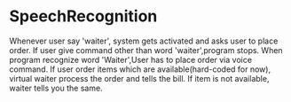 # SpeechRecognition

Whenever user say 'waiter', system gets activated and asks user to place order.
If user give command other than word 'waiter',program stops.
When program recognize word 'Waiter',User has to place order via voice command.
If user order items which are available(hard-coded for now), virtual waiter process the order and tells the bill.
If item is not available, waiter tells you the same.
